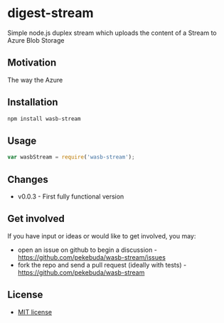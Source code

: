 # digest-stream

Simple node.js duplex stream which uploads the content of a Stream to 
Azure Blob Storage


## Motivation

The way the Azure 


## Installation

```bash
npm install wasb-stream
```


## Usage

```javascript
var wasbStream = require('wasb-stream');
```


## Changes

 - v0.0.3 - First fully functional version


## Get involved

If you have input or ideas or would like to get involved, you may:

 - open an issue on github to begin a discussion - <https://github.com/pekebuda/wasb-stream/issues>
 - fork the repo and send a pull request (ideally with tests) - <https://github.com/pekebuda/wasb-stream>


## License

 - [MIT license](http://github.com/jeffbski/digest-stream/raw/master/LICENSE)